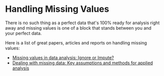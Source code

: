 # Handling Missing Values

There is no such thing as a perfect data that's 100% ready for analysis right away and missing values is one of a block that stands between you and your perfect data.

Here is a list of great papers, articles and reports on handling missing values:
- [Missing values in data analysis: Ignore or Impute?](https://github.com/MSPNepal/OpenEducation/blob/DataScience/Data%20Science/Data%20Preprocessing/EIMJ20110301_02.pdf)
- [Dealing with missing data: Key assumptions and methods for applied analysis](https://github.com/MSPNepal/OpenEducation/blob/DataScience/Data%20Science/Data%20Preprocessing/Marina-tech-report.pdf)
